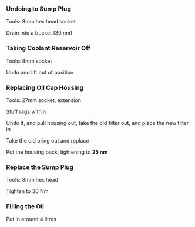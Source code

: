 ### Undoing to Sump Plug
Tools: 8mm hex head socket

Drain into a bucket (30 nm)

### Taking Coolant Reservoir Off
Tools: 8mm socket

Undo and lift out of position

### Replacing Oil Cap Housing
Tools: 27mm socket, extension

Stuff rags within

Undo it, and pull housing out, take the old filter out, and place the new filter in

Take the old oring out and replace

Put the housing back, tightening to **25 nm**

### Replace the Sump Plug
Tools: 8mm hex head

Tighten to 30 Nm

### Filling the Oil
Put in around 4 litres